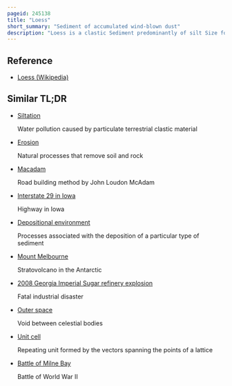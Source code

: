 ```yaml
---
pageid: 245138
title: "Loess"
short_summary: "Sediment of accumulated wind-blown dust"
description: "Loess is a clastic Sediment predominantly of silt Size formed by the Accumulation of windblown Dust. 10 Percent of the earths Surface is covered by Loesses or similar Deposits."
---
```


## Reference

- [Loess (Wikipedia)](https://en.wikipedia.org/?curid=245138)

## Similar TL;DR

- [Siltation](/tldr/en/siltation)

  Water pollution caused by particulate terrestrial clastic material

- [Erosion](/tldr/en/erosion)

  Natural processes that remove soil and rock

- [Macadam](/tldr/en/macadam)

  Road building method by John Loudon McAdam

- [Interstate 29 in Iowa](/tldr/en/interstate-29-in-iowa)

  Highway in Iowa

- [Depositional environment](/tldr/en/depositional-environment)

  Processes associated with the deposition of a particular type of sediment

- [Mount Melbourne](/tldr/en/mount-melbourne)

  Stratovolcano in the Antarctic

- [2008 Georgia Imperial Sugar refinery explosion](/tldr/en/2008-georgia-imperial-sugar-refinery-explosion)

  Fatal industrial disaster

- [Outer space](/tldr/en/outer-space)

  Void between celestial bodies

- [Unit cell](/tldr/en/unit-cell)

  Repeating unit formed by the vectors spanning the points of a lattice

- [Battle of Milne Bay](/tldr/en/battle-of-milne-bay)

  Battle of World War II

